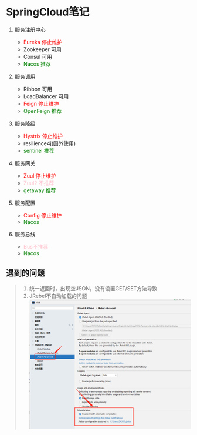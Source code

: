 # SpringCloud笔记

1. 服务注册中心
   - <font color='red'>Eureka 停止维护</font>
   - Zookeeper 可用
   - Consul 可用
   - <font color='green'>Nacos 推荐</font>

2. 服务调用
   - Ribbon 可用
   - LoadBalancer 可用
   - <font color='red'>Feign 停止维护</font>
   - <font color='GREEN'>OpenFeign 推荐</font>

3. 服务降级
   - <font color='red'>Hystrix 停止维护</font>
   - resilience4j(国外使用)
   - <font color='green'>sentinel 推荐</font>
4. 服务网关
   - <font color='red'>Zuul 停止维护</font>
   - <font color='PINK'>Zuul2 不推荐</font>
   - <font color='green'>getaway 推荐</font>
5. 服务配置
   - <font color='red'>Config 停止维护</font>
   - <font color='green'>Nacos</font>
6. 服务总线
   - <font color='pink'>Bus不推荐</font>
   - <font color='green'>Nacos</font>

## 遇到的问题
> 1. 统一返回时，出现空JSON，没有设置GET/SET方法导致
> 2. JRebel不自动加载的问题
> ![img.png](image/img.png)
